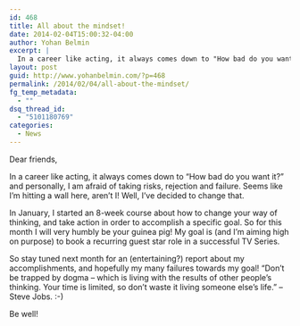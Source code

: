 ```yaml
---
id: 468
title: All about the mindset!
date: 2014-02-04T15:00:32-04:00
author: Yohan Belmin
excerpt: |
  In a career like acting, it always comes down to "How bad do you want it?" and personally, I am afraid of taking risks, rejection and failure. Seems like I'm hitting a wall here, aren't I! Well, I've decided to change that.
layout: post
guid: http://www.yohanbelmin.com/?p=468
permalink: /2014/02/04/all-about-the-mindset/
fg_temp_metadata:
  - ""
dsq_thread_id:
  - "5101180769"
categories:
  - News
---
```

Dear friends,

In a career like acting, it always comes down to &#8220;How bad do you want it?&#8221; and personally, I am afraid of taking risks, rejection and failure. Seems like I&#8217;m hitting a wall here, aren&#8217;t I! Well, I&#8217;ve decided to change that.

In January, I started an 8-week course about how to change your way of thinking, and take action in order to accomplish a specific goal. So for this month I will very humbly be your guinea pig! My goal is (and I&#8217;m aiming high on purpose) to book a recurring guest star role in a successful TV Series.

So stay tuned next month for an (entertaining?) report about my accomplishments, and hopefully my many failures towards my goal! &#8220;Don&#8217;t be trapped by dogma &#8211; which is living with the results of other people&#8217;s thinking. Your time is limited, so don&#8217;t waste it living someone else&#8217;s life.&#8221; &#8211; Steve Jobs. :-)

Be well!